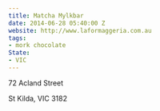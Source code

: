 ```yaml
---
title: Matcha Mylkbar
date: 2014-06-28 05:40:00 Z
website: http://www.laformaggeria.com.au
tags:
- mork chocolate
State:
- VIC
---
```


72 Acland Street

St Kilda, VIC 3182
